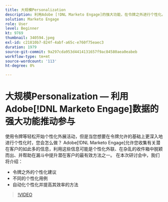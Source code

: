 ```yaml
---
title: 大规模Personalization
description: 利用Adobe [!DNL Marketo Engage]的强大功能，在令牌之外进行个性化。
solution: Marketo Engage
role: User
level: Beginner
kt: 9769
thumbnail: 340594.jpeg
exl-id: c21810b7-824f-4abf-a65c-e760f75eaec3
duration: 1979
source-git-commit: 9a297cda953d4414131657f9ac84580aea0eabeb
workflow-type: tm+mt
source-wordcount: '113'
ht-degree: 0%

---
```


# 大规模Personalization — 利用Adobe[!DNL Marketo Engage]数据的强大功能推动参与

使用令牌等轻松开始个性化外展活动，但是当您想要在令牌允许的基础上更深入地进行个性化时，您会怎么做？ Adobe[!DNL Marketo Engage]允许您收集有关潜在客户的如此多的信息，利用这些信息可能是个性化外联、在杂乱的收件箱中脱颖而出、并帮助在漏斗中提升潜在客户的最有效方法之一。 在本次研讨会中，我们将介绍：

* 令牌之外的个性化建议
* 不同的个性化用例
* 自动化个性化并提高其效率的方法

>[!VIDEO](https://video.tv.adobe.com/v/340594/?quality=12&learn=on)
